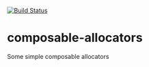 [![Build Status](https://travis-ci.org/JakeClarke/composable-allocators.svg)](https://travis-ci.org/JakeClarke/composable-allocators)
# composable-allocators

Some simple composable allocators

